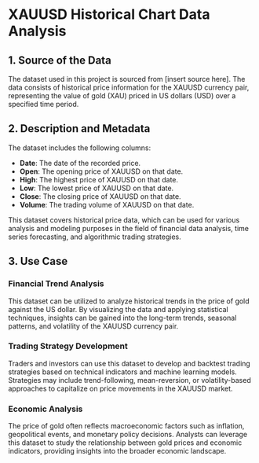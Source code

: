 # XAUUSD Historical Chart Data Analysis

## 1. Source of the Data

The dataset used in this project is sourced from [insert source here]. The data consists of historical price information for the XAUUSD currency pair, representing the value of gold (XAU) priced in US dollars (USD) over a specified time period.

## 2. Description and Metadata

The dataset includes the following columns:

- **Date**: The date of the recorded price.
- **Open**: The opening price of XAUUSD on that date.
- **High**: The highest price of XAUUSD on that date.
- **Low**: The lowest price of XAUUSD on that date.
- **Close**: The closing price of XAUUSD on that date.
- **Volume**: The trading volume of XAUUSD on that date.

This dataset covers historical price data, which can be used for various analysis and modeling purposes in the field of financial data analysis, time series forecasting, and algorithmic trading strategies.

## 3. Use Case

### Financial Trend Analysis
This dataset can be utilized to analyze historical trends in the price of gold against the US dollar. By visualizing the data and applying statistical techniques, insights can be gained into the long-term trends, seasonal patterns, and volatility of the XAUUSD currency pair.

### Trading Strategy Development
Traders and investors can use this dataset to develop and backtest trading strategies based on technical indicators and machine learning models. Strategies may include trend-following, mean-reversion, or volatility-based approaches to capitalize on price movements in the XAUUSD market.

### Economic Analysis
The price of gold often reflects macroeconomic factors such as inflation, geopolitical events, and monetary policy decisions. Analysts can leverage this dataset to study the relationship between gold prices and economic indicators, providing insights into the broader economic landscape.
